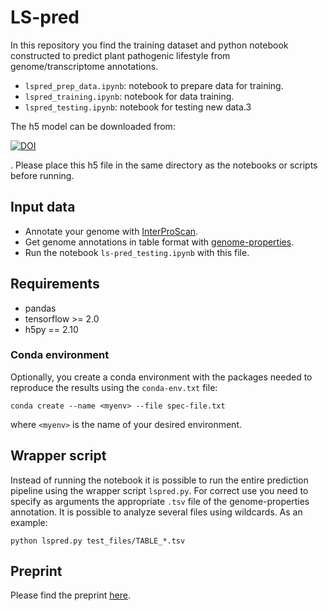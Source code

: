 # LS-pred
In this repository you find the training dataset and python 
notebook constructed to predict plant pathogenic lifestyle from genome/transcriptome annotations.
- `lspred_prep_data.ipynb`: notebook to prepare data for training.
- `lspred_training.ipynb`: notebook for data training.
- `lspred_testing.ipynb`: notebook for testing new data.3

The h5 model can be downloaded from: 

[![DOI](https://zenodo.org/badge/DOI/10.5281/zenodo.4541621.svg)](https://doi.org/10.5281/zenodo.4541621)

. Please place this h5 file in the same directory as the notebooks or scripts before running.

## Input data
- Annotate your genome with [InterProScan](https://github.com/ebi-pf-team/interproscan).
- Get genome annotations in table format with [genome-properties](https://github.com/ebi-pf-team/genome-properties).
- Run the notebook `ls-pred_testing.ipynb` with this file.

## Requirements
- pandas
- tensorflow >= 2.0
- h5py == 2.10

### Conda environment
Optionally, you create a conda environment with the packages needed to reproduce the results using the `conda-env.txt` file:

`conda create --name <myenv> --file spec-file.txt`

where `<myenv>` is the name of your desired environment.

## Wrapper script
Instead of running the notebook it is possible to run the entire prediction pipeline using the wrapper script `lspred.py`. 
For correct use you need to specify as arguments the appropriate `.tsv` file of the genome-properties annotation. It is possible to analyze several files using wildcards. 
As an example:

`python lspred.py test_files/TABLE_*.tsv`

## Preprint
Please find the preprint [here](https://www.biorxiv.org/content/10.1101/2021.01.12.426341v1).
